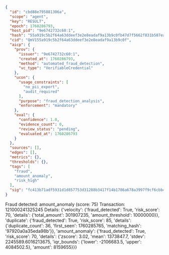 ```json
{
  "id": "cbd88e795881306a",
  "scope": "agent",
  "key": "RESULT",
  "epoch": 1760286793,
  "host_pid": "9e6742732c60:1",
  "hash": "55a919c5b2f64a63ddeef3e2e8eadaf9a13b9c0fb47d7f5662f831b587ea0801",
  "cid": "QmV155a919c5b2f64a63ddeef3e2e8eadaf9a13b9c0f",
  "aicp": {
    "prov": {
      "issuer": "9e6742732c60:1",
      "created_at": 1760286793,
      "method": "automated_fraud_detection",
      "vc_type": "VerifiableCredential"
    },
    "ucon": {
      "usage_constraints": [
        "no_pii_export",
        "audit_required"
      ],
      "purpose": "fraud_detection_analysis",
      "enforcement": "mandatory"
    },
    "eval": {
      "confidence": 1.0,
      "evidence_count": 0,
      "review_status": "pending",
      "evaluated_at": 1760286793
    }
  },
  "sources": [],
  "edges": [],
  "metrics": {},
  "thresholds": {},
  "tags": [
    "fraud",
    "amount_anomaly",
    "risk_high"
  ],
  "sig": "fc413b71adf5931d1d857753d31288b3417f14b1786a678a3997f9cf6cbb437e"
}
```

Fraud detected: amount_anomaly (score: 75)
Transaction: 121000241325245
Details: {'velocity': {'fraud_detected': True, 'risk_score': 70, 'details': {'total_amount': 301907235, 'amount_threshold': 10000000}}, 'duplicate': {'fraud_detected': True, 'risk_score': 85, 'details': {'duplicate_count': 36, 'first_seen': 1760285765, 'matching_hash': '97920a0a35eda98b'}}, 'amount_anomaly': {'fraud_detected': True, 'risk_score': 70, 'details': {'zscore': 3.02, 'mean': 1373847.7, 'stdev': 2245589.6016213675, 'iqr_bounds': {'lower': -2106683.5, 'upper': 4084502.5}, 'amount': 8159655}}}